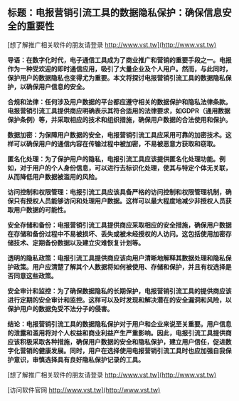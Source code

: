 ## **标题：电报营销引流工具的数据隐私保护：确保信息安全的重要性**

[想了解推广相关软件的朋友请登录 http://www.vst.tw](http://www.vst.tw)

**导语：在数字化时代，电子通信工具成为了商业推广和营销的重要手段之一。电报作为一种受欢迎的即时通信应用，吸引了大量企业及个人用户。然而，与此同时，保护用户的数据隐私也变得尤为重要。本文将探讨电报营销引流工具的数据隐私保护，以确保用户信息的安全。**

**合规和法律：任何涉及用户数据的平台都应遵守相关的数据保护和隐私法律条款。电报营销引流工具提供商应明确表示其符合适用的法律要求，如GDPR（通用数据保护条例）等，并采取相应的技术和组织措施，确保用户数据的合法使用和保护。**

**数据加密：为保障用户数据的安全，电报营销引流工具应采用可靠的加密技术。这样可以确保用户的通信内容在传输过程中被加密，不易被恶意方获取和窃取。**

**匿名化处理：为了保护用户的隐私，电报引流工具应该提供匿名化处理功能。例如，对于用户的个人身份信息，可以进行去标识化处理，使其与特定个体无关联，从而降低用户数据被滥用的风险。**

**访问控制和权限管理：电报引流工具应该具备严格的访问控制和权限管理机制，确保只有授权人员能够访问和处理用户数据。这样可以最大程度地减少非授权人员获取用户数据的可能性。**

**安全存储和备份：电报营销引流工具提供商应采取相应的安全措施，确保用户数据在存储和备份过程中不易被损坏、丢失或被未经授权的人访问。这包括使用加密存储技术、定期备份数据以及建立灾难恢复计划等。**

**透明的隐私政策：电报引流工具提供商应该向用户清晰地解释其数据处理和隐私保护政策。用户应清楚了解其个人数据将如何被使用、存储和保护，并且有权选择是否同意这些政策。**

**安全审计和监控：为了确保数据隐私的长期保护，电报营销引流工具的提供商应该进行定期的安全审计和监控。这样可以及时发现和解决潜在的安全漏洞和风险，以保护用户的数据免受不法分子的侵害。**

**结论：电报营销引流工具的数据隐私保护对于用户和企业来说至关重要。用户信息的泄露和滥用将对个人权益和商业利益产生严重影响。因此，电报引流工具提供商应该积极采取各种措施，确保用户数据的安全和隐私保护，建立用户信任，促进数字化营销的健康发展。同时，用户在选择使用电报营销引流工具时也应加强自我保护意识，审慎选择具有良好隐私保护记录的工具。**

[想了解推广相关软件的朋友请登录 http://www.vst.tw](http://www.vst.tw)


[访问软件官网 http://www.vst.tw](http://www.vst.tw)
